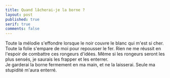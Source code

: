 ```yaml
---
title: Quand lâcherai-je la borne ?
layout: post
published: true
serif: true
comments: false
---
```

Toute la mélodie s'effondre lorsque le noir couvre le blanc qui m'est si cher. Toute la folie s'empare de moi pour repousser le fer. Rien ne me réussit en l'espoir de combattre ces rongeurs d'idées. Même si les rongeurs seront les plus sensés, je saurais les frapper et les enterrer.  
Je garderai la borne fermement en ma main, et ne la laisserai. Seule ma stupidité m'aura enterré.